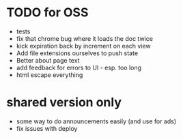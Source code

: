 # TODO for OSS
* tests
* fix that chrome bug where it loads the doc twice
* kick expiration back by increment on each view
* Add file extensions ourselves to push state
* Better about page text
* add feedback for errors to UI - esp. too long
* html escape everything

# shared version only
* some way to do announcements easily (and use for ads)
* fix issues with deploy
